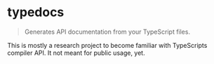 # typedocs

> Generates API documentation from your TypeScript files.

This is mostly a research project to become familiar with TypeScripts compiler API. It not meant for public usage, yet.
